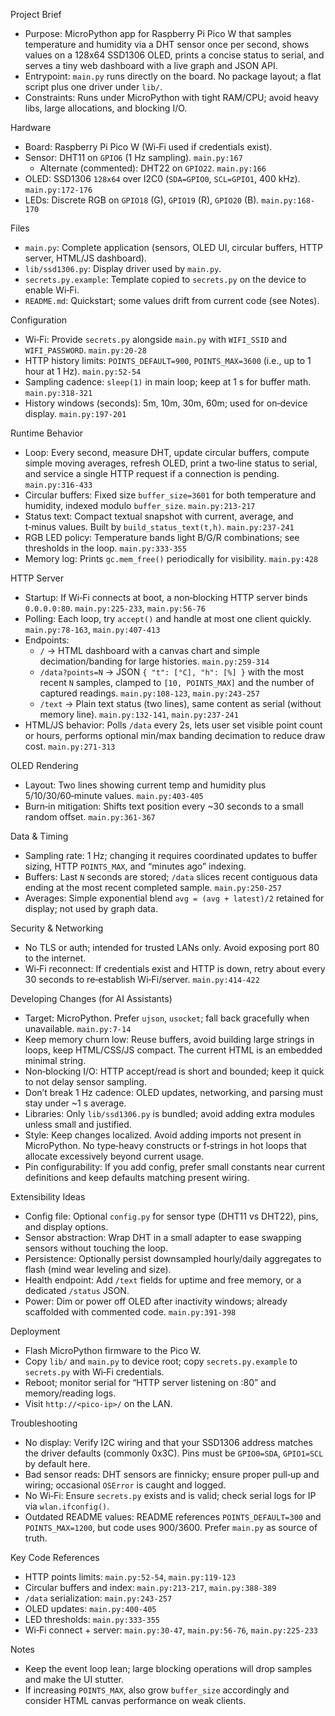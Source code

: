 Project Brief
- Purpose: MicroPython app for Raspberry Pi Pico W that samples temperature and humidity via a DHT sensor once per second, shows values on a 128x64 SSD1306 OLED, prints a concise status to serial, and serves a tiny web dashboard with a live graph and JSON API.
- Entrypoint: `main.py` runs directly on the board. No package layout; a flat script plus one driver under `lib/`.
- Constraints: Runs under MicroPython with tight RAM/CPU; avoid heavy libs, large allocations, and blocking I/O.

Hardware
- Board: Raspberry Pi Pico W (Wi‑Fi used if credentials exist).
- Sensor: DHT11 on `GPIO6` (1 Hz sampling). `main.py:167`
  - Alternate (commented): DHT22 on `GPIO22`. `main.py:166`
- OLED: SSD1306 `128x64` over I2C0 (`SDA=GPIO0`, `SCL=GPIO1`, 400 kHz). `main.py:172-176`
- LEDs: Discrete RGB on `GPIO18` (G), `GPIO19` (R), `GPIO20` (B). `main.py:168-170`

Files
- `main.py`: Complete application (sensors, OLED UI, circular buffers, HTTP server, HTML/JS dashboard).
- `lib/ssd1306.py`: Display driver used by `main.py`.
- `secrets.py.example`: Template copied to `secrets.py` on the device to enable Wi‑Fi.
- `README.md`: Quickstart; some values drift from current code (see Notes).

Configuration
- Wi‑Fi: Provide `secrets.py` alongside `main.py` with `WIFI_SSID` and `WIFI_PASSWORD`. `main.py:20-28`
- HTTP history limits: `POINTS_DEFAULT=900`, `POINTS_MAX=3600` (i.e., up to 1 hour at 1 Hz). `main.py:52-54`
- Sampling cadence: `sleep(1)` in main loop; keep at 1 s for buffer math. `main.py:318-321`
- History windows (seconds): 5m, 10m, 30m, 60m; used for on‑device display. `main.py:197-201`

Runtime Behavior
- Loop: Every second, measure DHT, update circular buffers, compute simple moving averages, refresh OLED, print a two‑line status to serial, and service a single HTTP request if a connection is pending. `main.py:316-433`
- Circular buffers: Fixed size `buffer_size=3601` for both temperature and humidity, indexed modulo `buffer_size`. `main.py:213-217`
- Status text: Compact textual snapshot with current, average, and t‑minus values. Built by `build_status_text(t,h)`. `main.py:237-241`
- RGB LED policy: Temperature bands light B/G/R combinations; see thresholds in the loop. `main.py:333-355`
- Memory log: Prints `gc.mem_free()` periodically for visibility. `main.py:428`

HTTP Server
- Startup: If Wi‑Fi connects at boot, a non‑blocking HTTP server binds `0.0.0.0:80`. `main.py:225-233`, `main.py:56-76`
- Polling: Each loop, try `accept()` and handle at most one client quickly. `main.py:78-163`, `main.py:407-413`
- Endpoints:
  - `/` → HTML dashboard with a canvas chart and simple decimation/banding for large histories. `main.py:259-314`
  - `/data?points=N` → JSON `{ "t": [°C], "h": [%] }` with the most recent `N` samples, clamped to `[10, POINTS_MAX]` and the number of captured readings. `main.py:108-123`, `main.py:243-257`
  - `/text` → Plain text status (two lines), same content as serial (without memory line). `main.py:132-141`, `main.py:237-241`
- HTML/JS behavior: Polls `/data` every 2s, lets user set visible point count or hours, performs optional min/max banding decimation to reduce draw cost. `main.py:271-313`

OLED Rendering
- Layout: Two lines showing current temp and humidity plus 5/10/30/60‑minute values. `main.py:403-405`
- Burn‑in mitigation: Shifts text position every ~30 seconds to a small random offset. `main.py:361-367`

Data & Timing
- Sampling rate: 1 Hz; changing it requires coordinated updates to buffer sizing, HTTP `POINTS_MAX`, and “minutes ago” indexing.
- Buffers: Last `N` seconds are stored; `/data` slices recent contiguous data ending at the most recent completed sample. `main.py:250-257`
- Averages: Simple exponential blend `avg = (avg + latest)/2` retained for display; not used by graph data.

Security & Networking
- No TLS or auth; intended for trusted LANs only. Avoid exposing port 80 to the internet.
- Wi‑Fi reconnect: If credentials exist and HTTP is down, retry about every 30 seconds to re‑establish Wi‑Fi/server. `main.py:414-422`

Developing Changes (for AI Assistants)
- Target: MicroPython. Prefer `ujson`, `usocket`; fall back gracefully when unavailable. `main.py:7-14`
- Keep memory churn low: Reuse buffers, avoid building large strings in loops, keep HTML/CSS/JS compact. The current HTML is an embedded minimal string.
- Non‑blocking I/O: HTTP accept/read is short and bounded; keep it quick to not delay sensor sampling.
- Don’t break 1 Hz cadence: OLED updates, networking, and parsing must stay under ~1 s average.
- Libraries: Only `lib/ssd1306.py` is bundled; avoid adding extra modules unless small and justified.
- Style: Keep changes localized. Avoid adding imports not present in MicroPython. No type‑heavy constructs or f‑strings in hot loops that allocate excessively beyond current usage.
- Pin configurability: If you add config, prefer small constants near current definitions and keep defaults matching present wiring.

Extensibility Ideas
- Config file: Optional `config.py` for sensor type (DHT11 vs DHT22), pins, and display options.
- Sensor abstraction: Wrap DHT in a small adapter to ease swapping sensors without touching the loop.
- Persistence: Optionally persist downsampled hourly/daily aggregates to flash (mind wear leveling and size).
- Health endpoint: Add `/text` fields for uptime and free memory, or a dedicated `/status` JSON.
- Power: Dim or power off OLED after inactivity windows; already scaffolded with commented code. `main.py:391-398`

Deployment
- Flash MicroPython firmware to the Pico W.
- Copy `lib/` and `main.py` to device root; copy `secrets.py.example` to `secrets.py` with Wi‑Fi credentials.
- Reboot; monitor serial for “HTTP server listening on :80” and memory/reading logs.
- Visit `http://<pico-ip>/` on the LAN.

Troubleshooting
- No display: Verify I2C wiring and that your SSD1306 address matches the driver defaults (commonly 0x3C). Pins must be `GPIO0=SDA`, `GPIO1=SCL` by default here.
- Bad sensor reads: DHT sensors are finnicky; ensure proper pull‑up and wiring; occasional `OSError` is caught and logged.
- No Wi‑Fi: Ensure `secrets.py` exists and is valid; check serial logs for IP via `wlan.ifconfig()`.
- Outdated README values: README references `POINTS_DEFAULT=300` and `POINTS_MAX=1200`, but code uses 900/3600. Prefer `main.py` as source of truth.

Key Code References
- HTTP points limits: `main.py:52-54`, `main.py:119-123`
- Circular buffers and index: `main.py:213-217`, `main.py:388-389`
- `/data` serialization: `main.py:243-257`
- OLED updates: `main.py:400-405`
- LED thresholds: `main.py:333-355`
- Wi‑Fi connect + server: `main.py:30-47`, `main.py:56-76`, `main.py:225-233`

Notes
- Keep the event loop lean; large blocking operations will drop samples and make the UI stutter.
- If increasing `POINTS_MAX`, also grow `buffer_size` accordingly and consider HTML canvas performance on weak clients.

